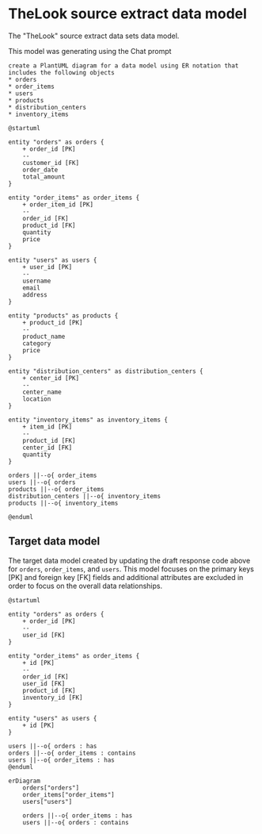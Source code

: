 # TheLook source extract data model

The "TheLook" source extract data sets data model.

This model was generating using the Chat prompt
```
create a PlantUML diagram for a data model using ER notation that includes the following objects
* orders
* order_items
* users
* products
* distribution_centers
* inventory_items
```

```plantuml
@startuml

entity "orders" as orders {
    + order_id [PK]
    --
    customer_id [FK]
    order_date
    total_amount
}

entity "order_items" as order_items {
    + order_item_id [PK]
    --
    order_id [FK]
    product_id [FK]
    quantity
    price
}

entity "users" as users {
    + user_id [PK]
    --
    username
    email
    address
}

entity "products" as products {
    + product_id [PK]
    --
    product_name
    category
    price
}

entity "distribution_centers" as distribution_centers {
    + center_id [PK]
    --
    center_name
    location
}

entity "inventory_items" as inventory_items {
    + item_id [PK]
    --
    product_id [FK]
    center_id [FK]
    quantity
}

orders ||--o{ order_items
users ||--o{ orders
products ||--o{ order_items
distribution_centers ||--o{ inventory_items
products ||--o{ inventory_items

@enduml

```

## Target data model
The target data model created by updating the draft response code above for `orders`, `order_items`, and `users`.
This model focuses on the primary keys [PK] and foreign key [FK] fields and additional attributes are excluded
in order to focus on the overall data relationships.

```plantuml
@startuml

entity "orders" as orders {
    + order_id [PK]
    --
    user_id [FK]
}

entity "order_items" as order_items {
    + id [PK]
    --
    order_id [FK]
    user_id [FK]
    product_id [FK]
    inventory_id [FK]
}

entity "users" as users {
    + id [PK]
}

users ||--o{ orders : has
orders ||--o{ order_items : contains
users ||--o{ order_items : has
@enduml

```

```mermaid
erDiagram
    orders["orders"]
    order_items["order_items"]
    users["users"]
    
    orders ||--o{ order_items : has
    users ||--o{ orders : contains
```
